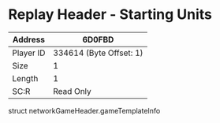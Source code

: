 
#  Replay Header - Starting Units
Address   | 6D0FBD
----------|-------------
Player ID | 334614 (Byte Offset: 1)
Size 	  | 1
Length 	  | 1
SC:R      | Read Only

struct networkGameHeader.gameTemplateInfo
